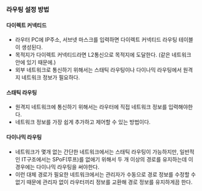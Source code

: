 ### 라우팅 설정 방법

#### 다이렉트 커넥티드

- 라우터 PC에 IP주소, 서브넷 마스크를 입력하면 다이렉트 커넥티드 라우팅 테이블이 생성된다.
- 목적지가 다이렉트 커넥티드라면 L2통신으로 목적지에 도달한다. (같은 네트워크 안에 있기 때문에.)
- 외부 네트워크로 통신하기 위해서는 스태틱 라우팅이나 다이나믹 라우팅에서 원격지 네트워크 정보가 필요하다.

#### 스태틱 라우팅

- 원격지 네트워크에 통신하기 위해서는 라우터에 직접 네트워크 정보를 입력해야한다.
- 네트워크 정보를 가장 쉽게 추가하고 제어할 수 있는 방법이다.

#### 다이나믹 라우팅

- 네트워크가 몇개 없는 간단한 네트워크에서는 스태틱 라우팅이 가능하지만, 일반적인 IT구조에서는 SPoF(루프)를 없애기 위해서
  두 개 이상의 경로를 유지하는데 이경우에는 다이나믹 라우팅을 써야한다.
- 이런 대체 경로가 필요한 네트워크에서는 관리자가 수동으로 경로 정보를 수정할 수 없기 때문에 관리자 없이 라우터끼리 정보를 교환해 경로 정보를 유지하게끔 한다.
